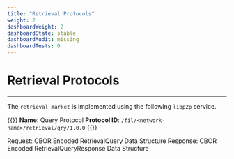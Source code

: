 ```yaml
---
title: "Retrieval Protocols"
weight: 2
dashboardWeight: 2
dashboardState: stable
dashboardAudit: missing
dashboardTests: 0
---
```


# Retrieval Protocols
---

The `retrieval market` is implemented using the following `libp2p` service.

{{<hint info >}}
**Name**: Query Protocol
**Protocol ID**: `/fil/<network-name>/retrieval/qry/1.0.0`
{{</hint>}}

Request: CBOR Encoded RetrievalQuery Data Structure
Response: CBOR Encoded RetrievalQueryResponse Data Structure

